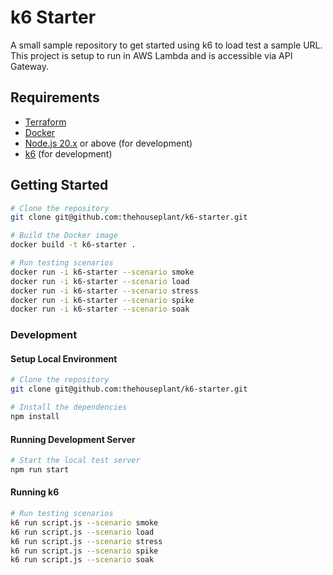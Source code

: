 # k6 Starter

A small sample repository to get started using k6 to load test a sample URL. This project is setup to run in AWS Lambda and is accessible via API Gateway.

## Requirements

- [Terraform](https://www.terraform.io/)
- [Docker](https://www.docker.com/)
- [Node.js 20.x](https://nodejs.org/en) or above (for development)
- [k6](https://k6.io/) (for development)

## Getting Started

```zsh
# Clone the repository
git clone git@github.com:thehouseplant/k6-starter.git

# Build the Docker image
docker build -t k6-starter .

# Run testing scenarios
docker run -i k6-starter --scenario smoke
docker run -i k6-starter --scenario load
docker run -i k6-starter --scenario stress
docker run -i k6-starter --scenario spike
docker run -i k6-starter --scenario soak
```

### Development

#### Setup Local Environment
```zsh
# Clone the repository
git clone git@github.com:thehouseplant/k6-starter.git

# Install the dependencies
npm install
```

#### Running Development Server
```zsh
# Start the local test server
npm run start
```

#### Running k6
```zsh
# Run testing scenarios
k6 run script.js --scenario smoke
k6 run script.js --scenario load
k6 run script.js --scenario stress
k6 run script.js --scenario spike
k6 run script.js --scenario soak
````
